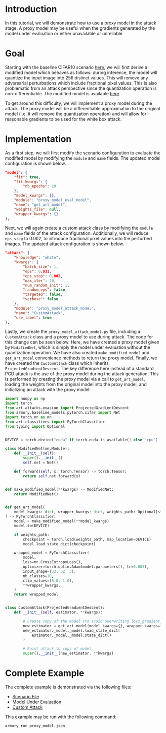 # Introduction
In this tutorial, we will demonstrate how to use a proxy model in the attack stage.  A proxy model may be useful when the gradients generated by the model under evaluation or either unavailable or unreliable.

# Goal
Starting with the baseline CIFAR10 scenario [here](../official_scenario_configs/cifar10_baseline.json), we will first derive a modified model which behaves as follows: during inference, the model will quantize the input image into 256 distinct values.  This will remove any adversarial perturbations which include fractional pixel values.  This is also problematic from an attack perspective since the quantization operation is non-differentiable.  The modified model is available [here](./proxy_model_eval_model.py).

To get around this difficulty, we will implement a proxy model during the attack.  The proxy model will be a differentiable approximation to the original model (i.e. it will remove the quantization operation) and will allow for reasonable gradients to be used for the white box attack.

# Implementation
As a first step, we will first modify the scenario configuration to evaluate the modified model by modifying the `module` and `name` fields.  The updated model configuration is shown below.

```json
"model": {
    "fit": true,
    "fit_kwargs": {
        "nb_epochs": 20
    },
    "model_kwargs": {},
    "module": "proxy_model_eval_model",
    "name": "get_art_model",
    "weights_file": null,
    "wrapper_kwargs": {}
},
```

Next, we will again create a custom attack class by modifying the `module` and `name` fields of the attack configuration.  Additionally, we will reduce `eps_step` to 0.002, to introduce fractional pixel values into the perturbed images.  The updated attack configuration is shown below.

```json
"attack": {
    "knowledge": "white",
    "kwargs": {
        "batch_size": 1,
        "eps": 0.031,
        "eps_step": 0.002,
        "max_iter": 20,
        "num_random_init": 1,
        "random_eps": false,
        "targeted": false,
        "verbose": false
    },
    "module": "proxy_model_attack_model",
    "name": "CustomAttack",
    "use_label": true
},
```

Lastly, we create the `proxy_model_attack_model.py` file, including a `CustomAttack` class and a proxy model to use during attack.  The code for this change can be seen below.  Here, we have created a proxy model given by `ModifiedNet`, which is simply the model under evaluation without the quantization operation.  We have also created `make_modified_model` and `get_art_model` convenience methods to return the proxy model.  Finally, we have created the `CustomAttack` class which inherits `ProjectedGradientDescent`.  The key difference here instead of a standard PGD attack is the use of the proxy model during the attack generation.  This is performed by creating the proxy model via a call to `get_art_model`, loading the weights from the original model into the proxy model, and initializing an attack with the proxy model.

```python
import numpy as np
import torch
from art.attacks.evasion import ProjectedGradientDescent
from armory.baseline_models.pytorch.cifar import Net
import torch.nn as nn
from art.classifiers import PyTorchClassifier
from typing import Optional


DEVICE = torch.device("cuda" if torch.cuda.is_available() else "cpu")

class ModifiedNet(nn.Module):
    def __init__(self):
        super().__init__()
        self.net = Net()

    def forward(self, x: torch.Tensor) -> torch.Tensor:
        return self.net.forward(x)


def make_modified_model(**kwargs) -> ModifiedNet:
    return ModifiedNet()


def get_art_model(
    model_kwargs: dict, wrapper_kwargs: dict, weights_path: Optional[str] = None
) -> PyTorchClassifier:
    model = make_modified_model(**model_kwargs)
    model.to(DEVICE)

    if weights_path:
        checkpoint = torch.load(weights_path, map_location=DEVICE)
        model.load_state_dict(checkpoint)

    wrapped_model = PyTorchClassifier(
        model,
        loss=nn.CrossEntropyLoss(),
        optimizer=torch.optim.Adam(model.parameters(), lr=0.003),
        input_shape=(32, 32, 3),
        nb_classes=10,
        clip_values=(0.0, 1.0),
        **wrapper_kwargs,
    )
    return wrapped_model


class CustomAttack(ProjectedGradientDescent):
    def __init__(self, estimator, **kwargs):

        # Create copy of the model (to avoid overwriting loss_gradient_framework of original model)
        new_estimator = get_art_model(model_kwargs={}, wrapper_kwargs={})
        new_estimator._model._model.load_state_dict(
            estimator._model._model.state_dict()
        )

        # Point attack to copy of model
        super().__init__(new_estimator, **kwargs)

```

# Complete Example
The complete example is demonstrated via the following files:
* [Scenario File](./proxy_model.json)
* [Model Under Evaluation](./proxy_model_eval_model.py)
* [Custom Attack](./proxy_model_attack_model.py)

This example may be run with the following command:
```
armory run proxy_model.json
```